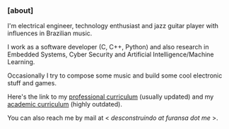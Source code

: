 ### [about]
I'm electrical engineer, technology enthusiast and jazz guitar player with 
influences in Brazilian music.

I work as a software developer (C, C++, Python) and also research in Embedded 
Systems, Cyber Security and Artificial Intelligence/Machine Learning.

Occasionally I try to compose some music and build some cool electronic stuff and games.

Here's the link to my [professional curriculum](https://www.linkedin.com/in/furansa) 
(usually updated) and my [academic curriculum](http://lattes.cnpq.br/3871219467239903) 
(highly outdated).

You can also reach me by mail at < *desconstruindo at furansa dot me* >.
